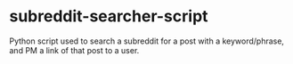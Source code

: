 # subreddit-searcher-script
Python script used to search a subreddit for a post with a keyword/phrase, and PM a link of that post to a user.
